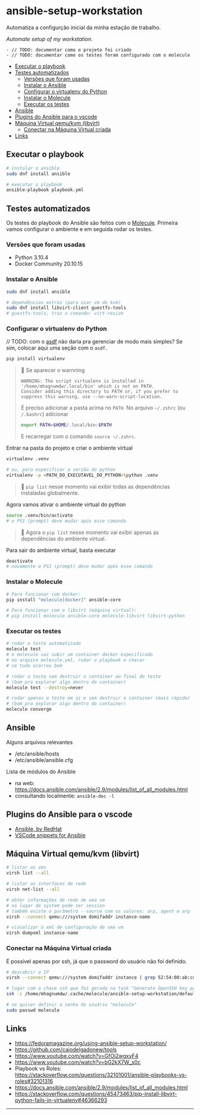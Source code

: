 # ansible-setup-workstation <!-- omit in toc -->

Automatiza a configurção inicial da minha estação de trabalho.

_Automate setup of my workstation._

```raw
- // TODO: documentar como o projeto foi criado
- // TODO: documentar como os testes foram configurado com o molecule
```

- [Executar o playbook](#executar-o-playbook)
- [Testes automatizados](#testes-automatizados)
  - [Versões que foram usadas](#versões-que-foram-usadas)
  - [Instalar o Ansible](#instalar-o-ansible)
  - [Configurar o virtualenv do Python](#configurar-o-virtualenv-do-python)
  - [Instalar o Molecule](#instalar-o-molecule)
  - [Executar os testes](#executar-os-testes)
- [Ansible](#ansible)
- [Plugins do Ansible para o vscode](#plugins-do-ansible-para-o-vscode)
- [Máquina Virtual qemu/kvm (libvirt)](#máquina-virtual-qemukvm-libvirt)
  - [Conectar na Máquina Virtual criada](#conectar-na-máquina-virtual-criada)
- [Links](#links)

## Executar o playbook

```bash
# instalar o ansible
sudo dnf install ansible

# executar o playbook
ansible-playbook playbook.yml
```

## Testes automatizados

Os testes do playbook do Ansible são feitos com o [Molecule](https://molecule.readthedocs.io/en/latest/). Primeira vamos configurar o ambiente e em seguida rodar os testes.

### Versões que foram usadas

- Python 3.10.4
- Docker Community 20.10.15

### Instalar o Ansible

```bash
sudo dnf install ansible

# dependências extras (para usar vm do kvm)
sudo dnf install libvirt-client guestfs-tools
# guestfs-tools, traz o comando: virt-resize
```

### Configurar o virtualenv do Python

// TODO: com o [asdf](https://github.com/asdf-vm/asdf) não daria pra gerenciar de modo mais simples? Se sim, colocar aqui uma seção com o `asdf`.

```bash
pip install virtualenv
```

> 📝 Se aparecer o warnning
>
> ```log
> WARNING: The script virtualenv is installed in '/home/mhagnumdw/.local/bin' which is not on PATH.
> Consider adding this directory to PATH or, if you prefer to suppress this warning, use --no-warn-script-location.
> ```
>
> É preciso adicionar a pasta acima no `PATH`. No arquivo `~/.zshrc` (ou `/.bashrc`) adicionar
>
> ```bash
> export PATH=$HOME/.local/bin:$PATH
> ```
>
> E recarregar com o comando `source ~/.zshrc`.

Entrar na pasta do projeto e criar o ambiente virtual

```bash
virtualenv .venv

# ou, para especificar a versão do python
virtualenv -p <PATH_DO_EXECUTAVEL_DO_PYTHON>\python .venv
```

> 📝 `pip list` nesse momento vai exibir todas as dependências instaladas globalmente.

Agora vamos ativar o ambiente virtual do python

```zsh
source .venv/bin/activate
# o PS1 (prompt) deve mudar após esse comando
```

> 📝 Agora o `pip list` nesse momento vai exibir apenas as dependências do ambiente virtual.

Para sair do ambiente virtual, basta executar

```bash
deactivate
# novamente o PS1 (prompt) deve mudar após esse comando
```

### Instalar o Molecule

```zsh
# Para funcionar com docker:
pip install "molecule[docker]" ansible-core

# Para funcionar com o libvirt (máquina virtual):
# pip install molecule ansible-core molecule-libvirt libvirt-python
```

### Executar os testes

```bash
# rodar o teste automatizado
molecule test
# o molecule vai subir um container docker especificado
# no arquivo molecule.yml, rodar o playbook e checar
# se tudo ocorreu bem

# rodar o teste sem destruir o container ao final do teste
# (bom pra explorar algo dentro do container)
molecule test --destroy=never

# rodar apenas o teste em si e sem destruir o container (mais rápido)
# (bom pra explorar algo dentro do container)
molecule converge
```

## Ansible

Alguns arquivos relevantes

- /etc/ansible/hosts
- /etc/ansible/ansible.cfg

Lista de módulos do Ansible

- na web: <https://docs.ansible.com/ansible/2.9/modules/list_of_all_modules.html>
- consultando localmente: `ansible-doc -l`

## Plugins do Ansible para o vscode

- [Ansible, by RedHat](https://marketplace.visualstudio.com/items?itemName=redhat.ansible)
- [VSCode snippets for Ansible](https://marketplace.visualstudio.com/items?itemName=MattiasBaake.vscode-snippets-for-ansible)

## Máquina Virtual qemu/kvm (libvirt)

```bash
# listar as vms
virsh list --all

# listar as interfaces de rede
virsh net-list --all

# obter informações de rede de uma vm
# no lugar de system pode ser session
# também existe o parâmetro --source com os valores: arp, agent e arp
virsh --connect qemu:///system domifaddr instance-name

# visualizar o xml de configuração de uma vm
virsh dumpxml instance-name
```

### Conectar na Máquina Virtual criada

É possível apenas por ssh, já que o password do usuário não foi definido.

```bash
# descobrir o IP
virsh --connect qemu:///system domifaddr instance | grep 52:54:00:ab:cd:

# logar com a chave ssh que foi gerada na task "Generate OpenSSH key pair"
ssh -i /home/mhagnumdw/.cache/molecule/ansible-setup-workstation/default/id_ssh_rsa molecule@10.10.10.230

# se quiser definir a senha do usuário "molecule"
sudo passwd molecule
```

## Links

- <https://fedoramagazine.org/using-ansible-setup-workstation/>
- <https://github.com/caiodelgadonew/tools>
- <https://www.youtube.com/watch?v=GfOj2wgxyF4>
- <https://www.youtube.com/watch?v=bG2kX7W_s0c>
- Playbook vs Roles: <https://stackoverflow.com/questions/32101001/ansible-playbooks-vs-roles#32101316>
- <https://docs.ansible.com/ansible/2.9/modules/list_of_all_modules.html>
- <https://stackoverflow.com/questions/45473463/pip-install-libvirt-python-fails-in-virtualenv#46366293>

------------------------------------
